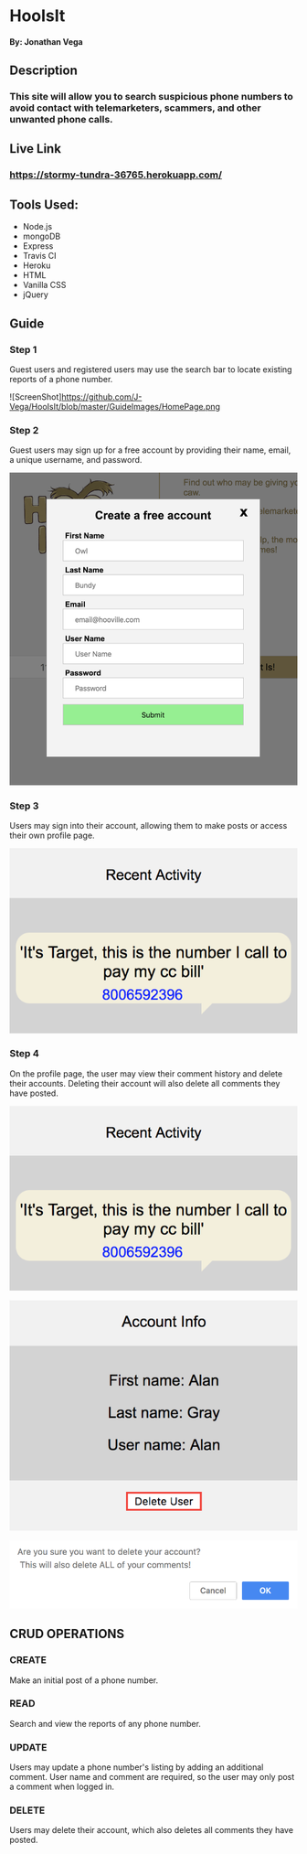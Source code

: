 # HooIsIt
  #### By: Jonathan Vega
  
## Description
### This site will allow you to search suspicious phone numbers to avoid contact with telemarketers, scammers, and other unwanted phone calls.

## Live Link
### https://stormy-tundra-36765.herokuapp.com/

## Tools Used:
   - Node.js
   - mongoDB
   - Express
   - Travis CI
   - Heroku
   - HTML
   - Vanilla CSS
   - jQuery
 
## Guide

### Step 1
Guest users and registered users may use the search bar to locate existing reports of a phone number.
  
 ![ScreenShot]https://github.com/J-Vega/HooIsIt/blob/master/GuideImages/HomePage.png
  
  
### Step 2
Guest users may sign up for a free account by providing their name, email, a unique username, and password.

![ScreenShot](https://github.com/J-Vega/HooIsIt/blob/master/GuideImages/RegisterForm.png)

### Step 3 
Users may sign into their account, allowing them to make posts or access their own profile page.

![ScreenShot](https://github.com/J-Vega/HooIsIt/blob/master/GuideImages/ViewComments.png)

### Step 4
On the profile page, the user may view their comment history and delete their accounts. Deleting their account will also delete all comments they have posted.

![ScreenShot](https://github.com/J-Vega/HooIsIt/blob/master/GuideImages/ViewComments.png)

![ScreenShot](https://github.com/J-Vega/HooIsIt/blob/master/GuideImages/AccountInfo.png)

![ScreenShot](https://github.com/J-Vega/HooIsIt/blob/master/GuideImages/DeleteAccountConfirmation.png)


## CRUD OPERATIONS

### CREATE 
Make an initial post of a phone number.

### READ 
Search and view the reports of any phone number.

### UPDATE 
Users may update a phone number's listing by adding an additional comment. User name and comment are required, so the user may only post a comment when logged in.

### DELETE
Users may delete their account, which also deletes all comments they have posted.






